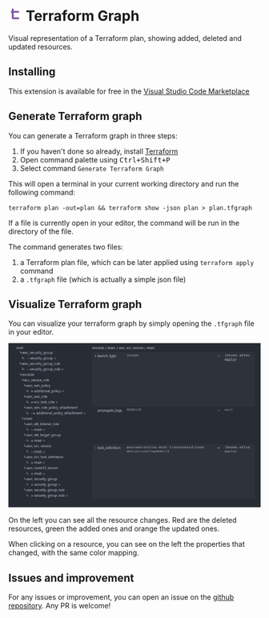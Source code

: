 # <img src="./docs/icon.png" alt="Logo" height="28"> Terraform Graph

Visual representation of a Terraform plan, showing added, deleted and updated resources.

## Installing

This extension is available for free in the [Visual Studio Code Marketplace](https://marketplace.visualstudio.com/items?itemName=saramorillon.terraform-graph)

## Generate Terraform graph

You can generate a Terraform graph in three steps:

1. If you haven't done so already, install [Terraform](https://www.terraform.io/downloads)
2. Open command palette using <kbd>Ctrl+Shift+P</kbd>
3. Select command `Generate Terraform Graph`

This will open a terminal in your current working directory and run the following command:

```
terraform plan -out=plan && terraform show -json plan > plan.tfgraph
```

If a file is currently open in your editor, the command will be run in the directory of the file.

The command generates two files:

1. a Terraform plan file, which can be later applied using `terraform apply` command
2. a `.tfgraph` file (which is actually a simple json file)

## Visualize Terraform graph

You can visualize your terraform graph by simply opening the `.tfgraph` file in your editor.

![Screenshot](./docs/screenshot.png)

On the left you can see all the resource changes. Red are the deleted resources, green the added ones and orange the updated ones.

When clicking on a resource, you can see on the left the properties that changed, with the same color mapping.

## Issues and improvement

For any issues or improvement, you can open an issue on the [github repository](https://github.com/saramorillon/terraform-graph/issues).
Any PR is welcome!
